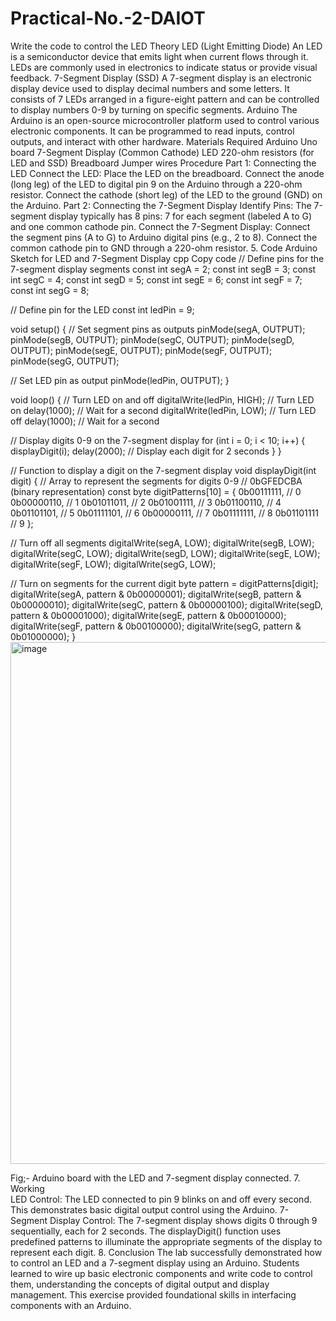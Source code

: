 # Practical-No.-2-DAIOT
Write the code to control the LED
 Theory
LED (Light Emitting Diode)
An LED is a semiconductor device that emits light when current flows through it. LEDs are commonly used in electronics to indicate status or provide visual feedback.
7-Segment Display (SSD)
A 7-segment display is an electronic display device used to display decimal numbers and some letters. It consists of 7 LEDs arranged in a figure-eight pattern and can be controlled to display numbers 0-9 by turning on specific segments.
Arduino
The Arduino is an open-source microcontroller platform used to control various electronic components. It can be programmed to read inputs, control outputs, and interact with other hardware.
Materials Required
Arduino Uno board
7-Segment Display (Common Cathode)
LED
220-ohm resistors (for LED and SSD)
Breadboard
Jumper wires
Procedure
Part 1: Connecting the LED
Connect the LED:
Place the LED on the breadboard.
Connect the anode (long leg) of the LED to digital pin 9 on the Arduino through a 220-ohm resistor.
Connect the cathode (short leg) of the LED to the ground (GND) on the Arduino.
Part 2: Connecting the 7-Segment Display
Identify Pins:
The 7-segment display typically has 8 pins: 7 for each segment (labeled A to G) and one common cathode pin.
Connect the 7-Segment Display:
Connect the segment pins (A to G) to Arduino digital pins (e.g., 2 to 8).
Connect the common cathode pin to GND through a 220-ohm resistor.
5. Code
Arduino Sketch for LED and 7-Segment Display
cpp
Copy code
// Define pins for the 7-segment display segments
const int segA = 2;
const int segB = 3;
const int segC = 4;
const int segD = 5;
const int segE = 6;
const int segF = 7;
const int segG = 8;

// Define pin for the LED
const int ledPin = 9;

void setup() {
  // Set segment pins as outputs
  pinMode(segA, OUTPUT);
  pinMode(segB, OUTPUT);
  pinMode(segC, OUTPUT);
  pinMode(segD, OUTPUT);
  pinMode(segE, OUTPUT);
  pinMode(segF, OUTPUT);
  pinMode(segG, OUTPUT);

  // Set LED pin as output
  pinMode(ledPin, OUTPUT);
}

void loop() {
  // Turn LED on and off
  digitalWrite(ledPin, HIGH); // Turn LED on
  delay(1000); // Wait for a second
  digitalWrite(ledPin, LOW); // Turn LED off
  delay(1000); // Wait for a second

  // Display digits 0-9 on the 7-segment display
  for (int i = 0; i < 10; i++) {
    displayDigit(i);
    delay(2000); // Display each digit for 2 seconds
  }
}

// Function to display a digit on the 7-segment display
void displayDigit(int digit) {
  // Array to represent the segments for digits 0-9
  // 0bGFEDCBA (binary representation)
  const byte digitPatterns[10] = {
    0b00111111, // 0
    0b00000110, // 1
    0b01011011, // 2
    0b01001111, // 3
    0b01100110, // 4
    0b01101101, // 5
    0b01111101, // 6
    0b00000111, // 7
    0b01111111, // 8
    0b01101111  // 9
  };

  // Turn off all segments
  digitalWrite(segA, LOW);
  digitalWrite(segB, LOW);
  digitalWrite(segC, LOW);
  digitalWrite(segD, LOW);
  digitalWrite(segE, LOW);
  digitalWrite(segF, LOW);
  digitalWrite(segG, LOW);

  // Turn on segments for the current digit
  byte pattern = digitPatterns[digit];
  digitalWrite(segA, pattern & 0b00000001);
  digitalWrite(segB, pattern & 0b00000010);
  digitalWrite(segC, pattern & 0b00000100);
  digitalWrite(segD, pattern & 0b00001000);
  digitalWrite(segE, pattern & 0b00010000);
  digitalWrite(segF, pattern & 0b00100000);
  digitalWrite(segG, pattern & 0b01000000);
}
<img width="1280" height="835" alt="image" src="https://github.com/user-attachments/assets/fe5ca004-1f98-4cb6-b64e-4025ca2ed94d" />

Fig;- Arduino board with the LED and 7-segment display connected.
7. Working	
LED Control:
The LED connected to pin 9 blinks on and off every second. This demonstrates basic digital output control using the Arduino.
7-Segment Display Control:
The 7-segment display shows digits 0 through 9 sequentially, each for 2 seconds. The displayDigit() function uses predefined patterns to illuminate the appropriate segments of the display to represent each digit.
8. Conclusion
The lab successfully demonstrated how to control an LED and a 7-segment display using an Arduino. Students learned to wire up basic electronic components and write code to control them, understanding the concepts of digital output and display management. This exercise provided foundational skills in interfacing components with an Arduino.

